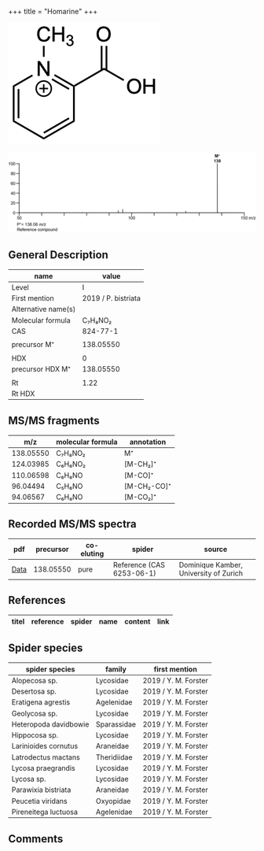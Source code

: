 +++
title = "Homarine"
+++

![](/img/Homarine.png)

![](/img_MSMS/138_Homarine.png)

## General Description

| name                | value               |
|---------------------|---------------------|
| Level               | I                   |
| First mention       | 2019 / P. bistriata |
| Alternative name(s) |                     |
| Molecular formula   | C₇H₈NO₂             |
| CAS                 | 824-77-1            |
|                     |                     |
| precursor M⁺        | 138.05550           |
|                     |                     |
| HDX                 | 0                   |
| precursor HDX M⁺    | 138.05550           |
|                     |                     |
| Rt                  | 1.22                |
| Rt HDX              |                     |

## MS/MS fragments

| m/z       | molecular formula | annotation  |
|-----------|-------------------|-------------|
| 138.05550 | C₇H₈NO₂           | M⁺          |
| 124.03985 | C₆H₆NO₂           | [M-CH₂]⁺    |
| 110.06598 | C₆H₈NO            | [M-CO]⁺     |
| 96.04494  | C₅H₆NO            | [M-CH₂-CO]⁺ |
| 94.06567  | C₆H₈NO            | [M-CO₂]⁺    |

## Recorded MS/MS spectra

| pdf                                | precursor | co-eluting | spider                    | source                                 |
|------------------------------------|-----------|------------|---------------------------|----------------------------------------|
| [Data](/pdf/138_Homarine_1-22.pdf) | 138.05550 | pure       | Reference (CAS 6253-06-1) | Dominique Kamber, University of Zurich |

## References

| titel  | reference | spider | name | content | link |
|--------|-----------|--------|------|---------|------|

## Spider species

| spider species        | family      | first mention        |
|-----------------------|-------------|----------------------|
| Alopecosa sp.         | Lycosidae   | 2019 / Y. M. Forster |
| Desertosa sp.         | Lycosidae   | 2019 / Y. M. Forster |
| Eratigena agrestis    | Agelenidae  | 2019 / Y. M. Forster |
| Geolycosa sp.         | Lycosidae   | 2019 / Y. M. Forster |
| Heteropoda davidbowie | Sparassidae | 2019 / Y. M. Forster |
| Hippocosa sp.         | Lycosidae   | 2019 / Y. M. Forster |
| Larinioides cornutus  | Araneidae   | 2019 / Y. M. Forster |
| Latrodectus mactans   | Theridiidae | 2019 / Y. M. Forster |
| Lycosa praegrandis    | Lycosidae   | 2019 / Y. M. Forster |
| Lycosa sp.            | Lycosidae   | 2019 / Y. M. Forster |
| Parawixia bistriata   | Araneidae   | 2019 / Y. M. Forster |
| Peucetia viridans     | Oxyopidae   | 2019 / Y. M. Forster |
| Pireneitega luctuosa  | Agelenidae  | 2019 / Y. M. Forster |

## Comments